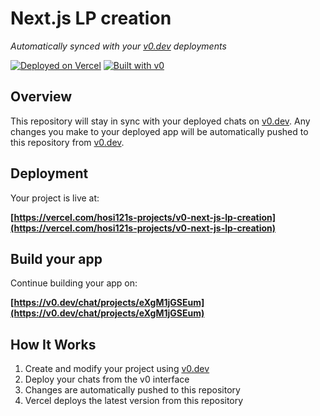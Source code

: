 # Next.js LP creation

*Automatically synced with your [v0.dev](https://v0.dev) deployments*

[![Deployed on Vercel](https://img.shields.io/badge/Deployed%20on-Vercel-black?style=for-the-badge&logo=vercel)](https://vercel.com/hosi121s-projects/v0-next-js-lp-creation)
[![Built with v0](https://img.shields.io/badge/Built%20with-v0.dev-black?style=for-the-badge)](https://v0.dev/chat/projects/eXgM1jGSEum)

## Overview

This repository will stay in sync with your deployed chats on [v0.dev](https://v0.dev).
Any changes you make to your deployed app will be automatically pushed to this repository from [v0.dev](https://v0.dev).

## Deployment

Your project is live at:

**[https://vercel.com/hosi121s-projects/v0-next-js-lp-creation](https://vercel.com/hosi121s-projects/v0-next-js-lp-creation)**

## Build your app

Continue building your app on:

**[https://v0.dev/chat/projects/eXgM1jGSEum](https://v0.dev/chat/projects/eXgM1jGSEum)**

## How It Works

1. Create and modify your project using [v0.dev](https://v0.dev)
2. Deploy your chats from the v0 interface
3. Changes are automatically pushed to this repository
4. Vercel deploys the latest version from this repository
